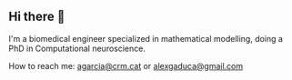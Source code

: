 ## Hi there 👋
I'm a biomedical engineer specialized in mathematical modelling, doing a PhD in Computational neuroscience.

How to reach me: agarcia@crm.cat or alexgaduca@gmail.com
<!--
**alexgarciaduran/alexgarciaduran** is a ✨ _special_ ✨ repository because its `README.md` (this file) appears on your GitHub profile.

Here are some ideas to get you started:

- 🔭 I’m currently working on ...
- 🌱 I’m currently learning ...
- 👯 I’m looking to collaborate on ...
- 🤔 I’m looking for help with ...
- 💬 Ask me about ...
- 📫 How to reach me: ...
- 😄 Pronouns: ...
- ⚡ Fun fact: ...
-->
